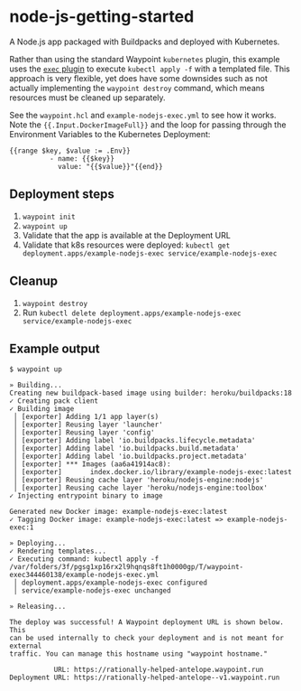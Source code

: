 # node-js-getting-started

A Node.js app packaged with Buildpacks and deployed with Kubernetes.

Rather than using the standard Waypoint `kubernetes` plugin, this example uses
the [`exec` plugin](https://www.waypointproject.io/plugins/exec#examples) to
execute `kubectl apply -f` with a templated file. This approach is very
flexible, yet does have some downsides such as not actually implementing the
`waypoint destroy` command, which means resources must be cleaned up separately. 

See the `waypoint.hcl` and `example-nodejs-exec.yml`
to see how it works. Note the `{{.Input.DockerImageFull}}` and the loop for
passing through the Environment Variables to the Kubernetes Deployment:

```
{{range $key, $value := .Env}}
          - name: {{$key}}
            value: "{{$value}}"{{end}}
```

## Deployment steps
1. `waypoint init`
1. `waypoint up`
1. Validate that the app is available at the Deployment URL
1. Validate that k8s resources were deployed: `kubectl get deployment.apps/example-nodejs-exec service/example-nodejs-exec`

## Cleanup
1. `waypoint destroy`
1. Run `kubectl delete deployment.apps/example-nodejs-exec service/example-nodejs-exec`

## Example output
```
$ waypoint up

» Building...
Creating new buildpack-based image using builder: heroku/buildpacks:18
✓ Creating pack client
✓ Building image
 │ [exporter] Adding 1/1 app layer(s)
 │ [exporter] Reusing layer 'launcher'
 │ [exporter] Reusing layer 'config'
 │ [exporter] Adding label 'io.buildpacks.lifecycle.metadata'
 │ [exporter] Adding label 'io.buildpacks.build.metadata'
 │ [exporter] Adding label 'io.buildpacks.project.metadata'
 │ [exporter] *** Images (aa6a41914ac8):
 │ [exporter]       index.docker.io/library/example-nodejs-exec:latest
 │ [exporter] Reusing cache layer 'heroku/nodejs-engine:nodejs'
 │ [exporter] Reusing cache layer 'heroku/nodejs-engine:toolbox'
✓ Injecting entrypoint binary to image

Generated new Docker image: example-nodejs-exec:latest
✓ Tagging Docker image: example-nodejs-exec:latest => example-nodejs-exec:1

» Deploying...
✓ Rendering templates...
✓ Executing command: kubectl apply -f /var/folders/3f/pgsg1xp16rx2l9hqnqs8ft1h0000gp/T/waypoint-exec344460138/example-nodejs-exec.yml
 │ deployment.apps/example-nodejs-exec configured
 │ service/example-nodejs-exec unchanged

» Releasing...

The deploy was successful! A Waypoint deployment URL is shown below. This
can be used internally to check your deployment and is not meant for external
traffic. You can manage this hostname using "waypoint hostname."

           URL: https://rationally-helped-antelope.waypoint.run
Deployment URL: https://rationally-helped-antelope--v1.waypoint.run
```

